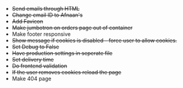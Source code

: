 - <s>Send emails through HTML</s>
- <s>Change email ID to Afnaan's</s>
- <s>Add Favicon</s>
- <s>Make jumbotron on orders page out of container</s>
- Make footer responsive
- <s>Show message if cookies is disabled - force user to allow cookies.</s>
- <s>Set Debug to False</s>
- <s>Have production settings in seperate file</s>
- <s>Set delivery time</s>
- <s>Do frontend validation</s>
- <s>If the user removes cookies reload the page</s>
- Make 404 page